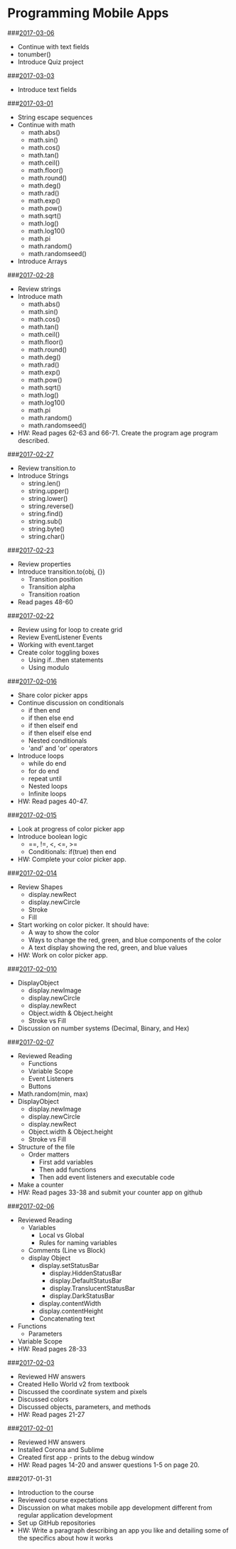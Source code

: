 # Programming Mobile Apps

###[2017-03-06](Class%20Examples/2017-03-06/)
* Continue with text fields
* tonumber()
* Introduce Quiz project

###[2017-03-03](Class%20Examples/2017-03-03/)
* Introduce text fields

###[2017-03-01](Class%20Examples/2017-03-01/)
* String escape sequences
* Continue with math
  * math.abs()
  * math.sin()
  * math.cos()
  * math.tan()
  * math.ceil()
  * math.floor()
  * math.round()
  * math.deg()
  * math.rad()
  * math.exp()
  * math.pow()
  * math.sqrt()
  * math.log()
  * math.log10()
  * math.pi
  * math.random()
  * math.randomseed()
* Introduce Arrays

###[2017-02-28](Class%20Examples/2017-02-28/)
* Review strings
* Introduce math
  * math.abs()
  * math.sin()
  * math.cos()
  * math.tan()
  * math.ceil()
  * math.floor()
  * math.round()
  * math.deg()
  * math.rad()
  * math.exp()
  * math.pow()
  * math.sqrt()
  * math.log()
  * math.log10()
  * math.pi
  * math.random()
  * math.randomseed()
* HW: Read pages 62-63 and 66-71. Create the program age program described.

###[2017-02-27](Class%20Examples/2017-02-27/)
* Review transition.to
* Introduce Strings
  * string.len()
  * string.upper()
  * string.lower()
  * string.reverse()
  * string.find()
  * string.sub()
  * string.byte()
  * string.char()

###[2017-02-23](Class%20Examples/2017-02-23/)
* Review properties
* Introduce transition.to(obj, {})
  * Transition position
  * Transition alpha
  * Transition roation
* Read pages 48-60

###[2017-02-22](Class%20Examples/2017-02-22/)
* Review using for loop to create grid
* Review EventListener Events
* Working with event.target
* Create color toggling boxes
  * Using if...then statements
  * Using modulo


###[2017-02-016](Class%20Examples/2017-02-16/)
* Share color picker apps
* Continue discussion on conditionals
  * if then end
  * if then else end
  * if then elseif end
  * if then elseif else end
  * Nested conditionals
  * 'and' and 'or' operators
* Introduce loops
  * while do end
  * for do end
  * repeat until
  * Nested loops
  * Infinite loops
* HW: Read pages 40-47.

###[2017-02-015](Class%20Examples/2017-02-15/)
* Look at progress of color picker app
* Introduce boolean logic
  * ==, !=, <, <=, >=
  * Conditionals: if(true) then end
* HW: Complete your color picker app.

###[2017-02-014](Class%20Examples/2017-02-14/)
* Review Shapes
  * display.newRect
  * display.newCircle
  * Stroke
  * Fill
* Start working on color picker. It should have:
  * A way to show the color
  * Ways to change the red, green, and blue components of the color
  * A text display showing the red, green, and blue values
* HW: Work on color picker app.


###[2017-02-010](Class%20Examples/2017-02-10/)
* DisplayObject
  * display.newImage
  * display.newCircle
  * display.newRect
  * Object.width & Object.height
  * Stroke vs Fill
* Discussion on number systems (Decimal, Binary, and Hex)

###[2017-02-07](Class%20Examples/2017-02-07/)
* Reviewed Reading
  * Functions
  * Variable Scope
  * Event Listeners
  * Buttons
* Math.random(min, max)
* DisplayObject
  * display.newImage
  * display.newCircle
  * display.newRect
  * Object.width & Object.height
  * Stroke vs Fill
* Structure of the file
  * Order matters
    * First add variables
    * Then add functions
    * Then add event listeners and executable code
* Make a counter
* HW: Read pages 33-38 and submit your counter app on github

###[2017-02-06](Class%20Examples/2017-02-06/)
* Reviewed Reading
  * Variables 
    * Local vs Global
    * Rules for naming variables
  * Comments (Line vs Block)
  * display Object
    * display.setStatusBar
      * display.HiddenStatusBar
      * display.DefaultStatusBar
      * display.TranslucentStatusBar
      * display.DarkStatusBar
    * display.contentWidth
    * display.contentHeight
    * Concatenating text
* Functions
  * Parameters
* Variable Scope
* HW: Read pages 28-33

###[2017-02-03](Class%20Examples/2017-02-03/)
* Reviewed HW answers
* Created Hello World v2 from textbook
* Discussed the coordinate system and pixels
* Discussed colors
* Discussed objects, parameters, and methods
* HW: Read pages 21-27

###[2017-02-01](Class%20Examples/2017-02-01/)
* Reviewed HW answers
* Installed Corona and Sublime
* Created first app - prints to the debug window
* HW: Read pages 14-20 and answer questions 1-5 on page 20.

###2017-01-31
* Introduction to the course
* Reviewed course expectations
* Discussion on what makes mobile app development different from regular application development
* Set up GitHub repositories
* HW: Write a paragraph describing an app you like and detailing some of the specifics about how it works